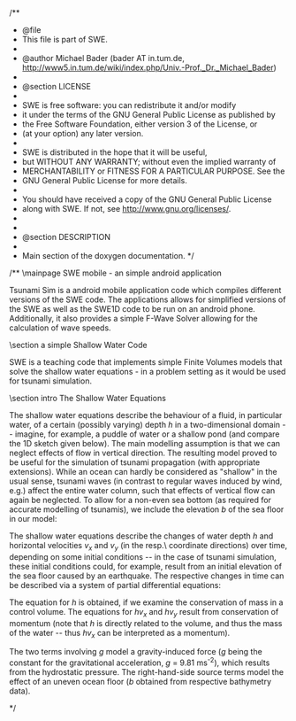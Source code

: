 /**
 * @file
 * This file is part of SWE.
 *
 * @author Michael Bader (bader AT in.tum.de, http://www5.in.tum.de/wiki/index.php/Univ.-Prof._Dr._Michael_Bader)
 *
 * @section LICENSE
 *
 * SWE is free software: you can redistribute it and/or modify
 * it under the terms of the GNU General Public License as published by
 * the Free Software Foundation, either version 3 of the License, or
 * (at your option) any later version.
 *
 * SWE is distributed in the hope that it will be useful,
 * but WITHOUT ANY WARRANTY; without even the implied warranty of
 * MERCHANTABILITY or FITNESS FOR A PARTICULAR PURPOSE.  See the
 * GNU General Public License for more details.
 *
 * You should have received a copy of the GNU General Public License
 * along with SWE.  If not, see <http://www.gnu.org/licenses/>.
 *
 *
 * @section DESCRIPTION
 *
 * Main section of the doxygen documentation.
 */

/** \mainpage SWE mobile - an simple android application 

Tsunami Sim is a android mobile application code which compiles different versions of 
the SWE code. The applications allows for simplified versions of the SWE as well as 
the SWE1D code to be run on an android phone. Additionally, it also provides a simple
F-Wave Solver allowing for the calculation of wave speeds.

\section a simple Shallow Water Code 

SWE is a teaching code that implements simple Finite Volumes models that solve 
the shallow water equations - in a problem setting as it would be used for 
tsunami simulation.  

\section intro The Shallow Water Equations

The shallow water equations describe the behaviour of a fluid, in particular water, 
of a certain (possibly varying) depth <i>h</i> 
in a two-dimensional domain -- imagine, for example, a puddle of water or a shallow pond
(and compare the 1D sketch given below).
The main modelling assumption is that we can neglect effects of flow in vertical 
direction.
The resulting model proved to be useful for the simulation of tsunami propagation
(with appropriate extensions). While an ocean can hardly be considered as 
"shallow" in the usual sense, tsunami waves (in contrast to regular waves induced 
by wind, e.g.) affect the entire water column, such that effects of vertical flow can 
again be neglected. To allow for a non-even sea bottom (as required for accurate 
modelling of tsunamis), we include the elevation <i>b</i> of the sea floor in our model:

The shallow water equations describe the changes of water depth <i>h</i> and 
horizontal velocities <i>v<sub>x</sub></i> and <i>v<sub>y</sub></i> (in the resp.\ coordinate directions) over time, 
depending on some initial conditions -- in the case of tsunami simulation, these initial 
conditions could, for example, result from an initial elevation of the sea floor caused 
by an earthquake. The respective changes in time can be described via a system of 
partial differential equations:

The equation for <i>h</i> is obtained, if we examine the conservation of mass in a control 
volume. The equations for <i>hv<sub>x</sub></i> and <i>hv<sub>y</sub></i> result from conservation of momentum 
(note that <i>h</i> is directly related to the volume, and thus the mass of the water 
-- thus <i>hv<sub>x</sub></i> can be interpreted as a momentum). 

The two terms involving <i>g</i> model a gravity-induced force 
(<i>g</i> being the constant for the gravitational acceleration, <i>g</i> = 9.81 ms<sup>-2</sup>),
which results from the hydrostatic pressure.
The right-hand-side source terms model the effect of an uneven ocean floor
(<i>b</i> obtained from respective bathymetry data).

*/
